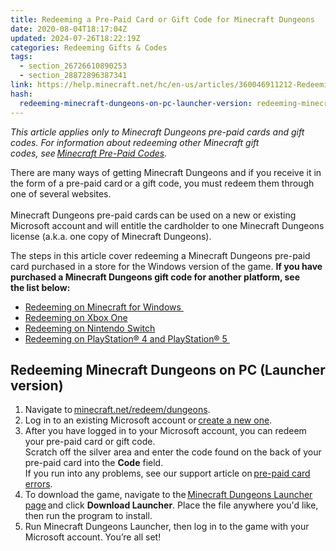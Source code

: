 ```yaml
---
title: Redeeming a Pre-Paid Card or Gift Code for Minecraft Dungeons
date: 2020-08-04T18:17:04Z
updated: 2024-07-26T18:22:19Z
categories: Redeeming Gifts & Codes
tags:
  - section_26726610890253
  - section_28872896387341
link: https://help.minecraft.net/hc/en-us/articles/360046911212-Redeeming-a-Pre-Paid-Card-or-Gift-Code-for-Minecraft-Dungeons
hash:
  redeeming-minecraft-dungeons-on-pc-launcher-version: redeeming-minecraft-dungeons-onpc-launcher-version
---
```


*This article applies only to Minecraft Dungeons pre-paid cards and gift codes. For information about redeeming other Minecraft gift codes, see *[Minecraft Pre-Paid Codes](./Troubleshooting-Minecraft-Gift-Redemption-Errors.md)*.* 

There are many ways of getting Minecraft Dungeons and if you receive it in the form of a pre-paid card or a gift code, you must redeem them through one of several websites.    
   
Minecraft Dungeons pre-paid cards can be used on a new or existing Microsoft account and will entitle the cardholder to one Minecraft Dungeons license (a.k.a. one copy of Minecraft Dungeons).  

The steps in this article cover redeeming a Minecraft Dungeons pre-paid card purchased in a store for the Windows version of the game. **If you have purchased a Minecraft Dungeons gift code for another platform, see the list below:** 

- [Redeeming on Minecraft for Windows ](https://support.xbox.com/help/subscriptions-billing/redeem-codes-gifting/redeem-prepaid-codes)
- [Redeeming on Xbox One](https://support.xbox.com/help/subscriptions-billing/redeem-codes-gifting/redeem-prepaid-codes) 
- [Redeeming on Nintendo Switch](https://en-americas-support.nintendo.com/app/answers/detail/a_id/22429/~/how-to-redeem-a-download-code-on-nintendo-switch-eshop#:~:text=%20How%20to%20Redeem%20a%20Download%20Code%20on,with%20a%20limited%20version%20of%20Nintendo...%20More%20) 
- [Redeeming on PlayStation® 4 and PlayStation® 5 ](https://support.playstation.com/s/article/How-to-redeem-codes-from-vouchers-and-PlayStation-Network-Cards?language=en_US%22%20\t%20%22_blank)

## Redeeming Minecraft Dungeons on PC (Launcher version) 

1.  Navigate to [minecraft.net/redeem/dungeons](https://minecraft.net/redeem/dungeons).
2.  Log in to an existing Microsoft account or [create a new one](../Account-Settings/Set-Up-Microsoft-Family-Accounts-for-Minecraft-Multiplayer-Games.md).
3.  After you have logged in to your Microsoft account, you can redeem your pre-paid card or gift code.   
    Scratch off the silver area and enter the code found on the back of your pre-paid card into the **Code** field.   
    If you run into any problems, see our support article on [pre-paid card errors](./Troubleshooting-Minecraft-Gift-Redemption-Errors.md#h_01FG54MNJPQZFATPDWR75NMY2D).
4.  To download the game, navigate to the [Minecraft Dungeons Launcher page](https://minecraftdungeons.net/download/) and click **Download Launcher**. Place the file anywhere you'd like, then run the program to install.
5.  Run Minecraft Dungeons Launcher, then log in to the game with your Microsoft account. You’re all set!
